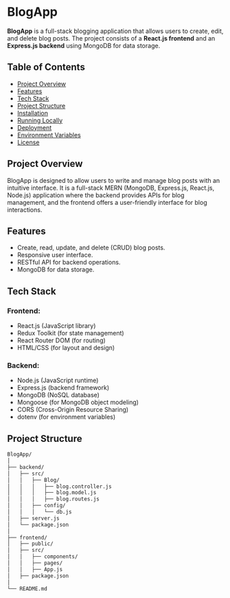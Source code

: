 
# BlogApp

**BlogApp** is a full-stack blogging application that allows users to create, edit, and delete blog posts. The project consists of a **React.js frontend** and an **Express.js backend** using MongoDB for data storage.

## Table of Contents

- [Project Overview](#project-overview)
- [Features](#features)
- [Tech Stack](#tech-stack)
- [Project Structure](#project-structure)
- [Installation](#installation)
- [Running Locally](#running-locally)
- [Deployment](#deployment)
- [Environment Variables](#environment-variables)
- [License](#license)

## Project Overview

BlogApp is designed to allow users to write and manage blog posts with an intuitive interface. It is a full-stack MERN (MongoDB, Express.js, React.js, Node.js) application where the backend provides APIs for blog management, and the frontend offers a user-friendly interface for blog interactions.

## Features

- Create, read, update, and delete (CRUD) blog posts.
- Responsive user interface.
- RESTful API for backend operations.
- MongoDB for data storage.

## Tech Stack

### Frontend:
- React.js (JavaScript library)
- Redux Toolkit (for state management)
- React Router DOM (for routing)
- HTML/CSS (for layout and design)

### Backend:
- Node.js (JavaScript runtime)
- Express.js (backend framework)
- MongoDB (NoSQL database)
- Mongoose (for MongoDB object modeling)
- CORS (Cross-Origin Resource Sharing)
- dotenv (for environment variables)

## Project Structure

```bash
BlogApp/
│
├── backend/
│   ├── src/
│   │   ├── Blog/
│   │   │   ├── blog.controller.js
│   │   │   ├── blog.model.js
│   │   │   ├── blog.routes.js
│   │   ├── config/
│   │   │   └── db.js
│   ├── server.js
│   └── package.json
│
├── frontend/
│   ├── public/
│   ├── src/
│   │   ├── components/
│   │   ├── pages/
│   │   ├── App.js
│   ├── package.json
│
└── README.md
